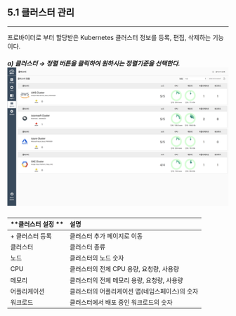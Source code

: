 ## 5.1 클러스터 관리

---

프로바이더로 부터 할당받은 Kubernetes 클러스터 정보를 등록, 편집, 삭제하는 기능이다.

##### a\) 클러스터  →  정렬 버튼을 클릭하여 원하시는 정렬기준을 선택한다. ![](/assets/KR/3.0.0/5.1_1.png)

| **클러스터 설정 ** | **설명** |
| :--- | :--- |
| + 클러스터 등록 | 클러스터 추가 페이지로 이동 |
| 클러스터 | 클러스터 종류 |
| 노드 | 클러스터의 노드 숫자 |
| CPU | 클러스터의 전체 CPU 용량, 요청량, 사용량 |
| 메모리 | 클러스터의 전체 메모리 용량, 요청량, 사용량 |
| 어플리케이션 | 클러스터의 어플리케이션 맵\(네임스페이스\)의 숫자 |
| 워크로드 | 클러스터에서 배포 중인 워크로드의 숫자 |



